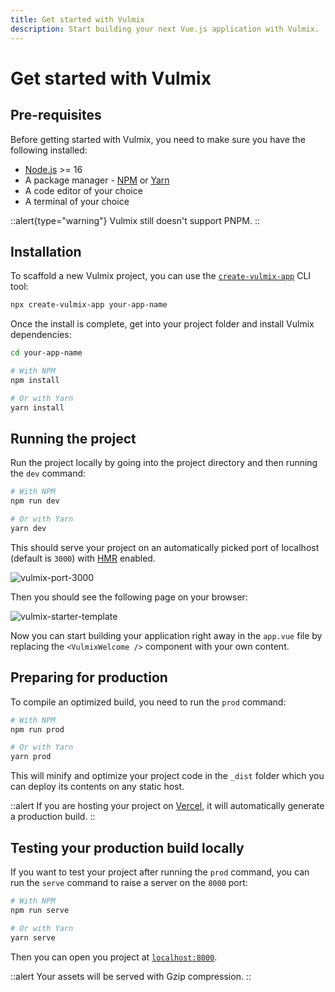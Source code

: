 ```yaml
---
title: Get started with Vulmix
description: Start building your next Vue.js application with Vulmix.
---
```


# Get started with Vulmix

## Pre-requisites

Before getting started with Vulmix, you need to make sure you have the following installed:

- <a href="https://nodejs.org/" target="_blank" rel="nofollow noreferrer noopener">Node.js</a> >= 16
- A package manager - <a href="https://www.npmjs.com/" target="_blank" rel="nofollow noreferrer noopener">NPM</a> or <a href="https://yarnpkg.com/" target="_blank" rel="nofollow noreferrer noopener">Yarn</a>
- A code editor of your choice
- A terminal of your choice

::alert{type="warning"}
  Vulmix still doesn't support PNPM.
::

## Installation

To scaffold a new Vulmix project, you can use the <a href="https://npmjs.com/package/create-vulmix-app" target="_blank" rel="nofollow noopener noreferrer">`create-vulmix-app`</a> CLI tool:

```bash
npx create-vulmix-app your-app-name
```

Once the install is complete, get into your project folder and install Vulmix dependencies:

```bash
cd your-app-name
```

```bash
# With NPM
npm install

# Or with Yarn
yarn install
```

## Running the project

Run the project locally by going into the project directory and then running the `dev` command:

```bash
# With NPM
npm run dev

# Or with Yarn
yarn dev
```

This should serve your project on an automatically picked port of localhost (default is `3000`) with [HMR](/guide/features/hot-module-replacement) enabled.

![vulmix-port-3000](/img/vulmix-terminal-running.png)

Then you should see the following page on your browser:

![vulmix-starter-template](/img/vulmix-welcome.png)

Now you can start building your application right away in the `app.vue` file by replacing the `<VulmixWelcome />` component with your own content.

## Preparing for production

To compile an optimized build, you need to run the `prod` command:

```bash
# With NPM
npm run prod

# Or with Yarn
yarn prod
```

This will minify and optimize your project code in the `_dist` folder which you can deploy its contents on any static host.

::alert
  If you are hosting your project on <a href="https://vercel.com/" target="_blank" rel="nofollow noreferrer noopener">Vercel</a>, it will automatically generate a production build.
::

## Testing your production build locally

If you want to test your project after running the `prod` command, you can run the `serve` command to raise a server on the `8000` port:

```bash
# With NPM
npm run serve

# Or with Yarn
yarn serve
```

Then you can open you project at <a href="http://localhost:8000" target="_blank" rel="nofollow noreferrer noopener">`localhost:8000`</a>.

::alert
Your assets will be served with Gzip compression.
::
